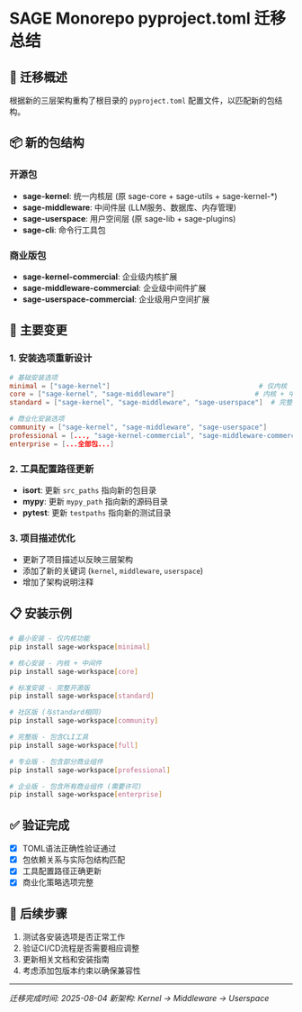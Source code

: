 # SAGE Monorepo pyproject.toml 迁移总结

## 🔄 迁移概述

根据新的三层架构重构了根目录的 `pyproject.toml` 配置文件，以匹配新的包结构。

## 📦 新的包结构

### 开源包
- **sage-kernel**: 统一内核层 (原 sage-core + sage-utils + sage-kernel-*)
- **sage-middleware**: 中间件层 (LLM服务、数据库、内存管理)
- **sage-userspace**: 用户空间层 (原 sage-lib + sage-plugins)
- **sage-cli**: 命令行工具包

### 商业版包
- **sage-kernel-commercial**: 企业级内核扩展
- **sage-middleware-commercial**: 企业级中间件扩展  
- **sage-userspace-commercial**: 企业级用户空间扩展

## 🎯 主要变更

### 1. 安装选项重新设计
```toml
# 基础安装选项
minimal = ["sage-kernel"]                                     # 仅内核
core = ["sage-kernel", "sage-middleware"]                    # 内核 + 中间件
standard = ["sage-kernel", "sage-middleware", "sage-userspace"]  # 完整开源版

# 商业化安装选项
community = ["sage-kernel", "sage-middleware", "sage-userspace"]
professional = [..., "sage-kernel-commercial", "sage-middleware-commercial"]
enterprise = [...全部包...]
```

### 2. 工具配置路径更新
- **isort**: 更新 `src_paths` 指向新的包目录
- **mypy**: 更新 `mypy_path` 指向新的源码目录
- **pytest**: 更新 `testpaths` 指向新的测试目录

### 3. 项目描述优化
- 更新了项目描述以反映三层架构
- 添加了新的关键词 (`kernel`, `middleware`, `userspace`)
- 增加了架构说明注释

## 📋 安装示例

```bash
# 最小安装 - 仅内核功能
pip install sage-workspace[minimal]

# 核心安装 - 内核 + 中间件
pip install sage-workspace[core]

# 标准安装 - 完整开源版
pip install sage-workspace[standard]

# 社区版 (与standard相同)
pip install sage-workspace[community]

# 完整版 - 包含CLI工具
pip install sage-workspace[full]

# 专业版 - 包含部分商业组件
pip install sage-workspace[professional]

# 企业版 - 包含所有商业组件 (需要许可)
pip install sage-workspace[enterprise]
```

## ✅ 验证完成

- [x] TOML语法正确性验证通过
- [x] 包依赖关系与实际包结构匹配
- [x] 工具配置路径正确更新
- [x] 商业化策略选项完整

## 🔄 后续步骤

1. 测试各安装选项是否正常工作
2. 验证CI/CD流程是否需要相应调整
3. 更新相关文档和安装指南
4. 考虑添加包版本约束以确保兼容性

---
*迁移完成时间: 2025-08-04*
*新架构: Kernel → Middleware → Userspace*
